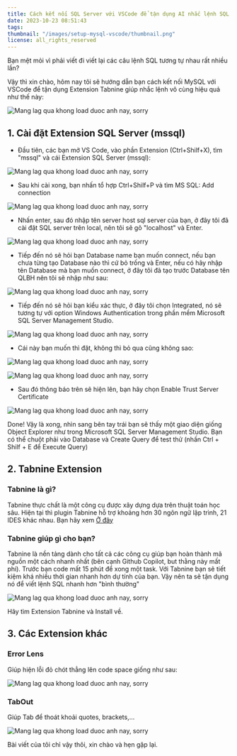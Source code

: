 ```yaml
---
title: Cách kết nối SQL Server với VSCode để tận dụng AI nhắc lệnh SQL và vô vàn món ăn chơi khác
date: 2023-10-23 08:51:43
tags:
thumbnail: "/images/setup-mysql-vscode/thumbnail.png"
license: all_rights_reserved
---
```


Bạn mệt mỏi vì phải viết đi viết lại các câu lệnh SQL tương tự nhau rất nhiều lần? 

Vậy thì xin chào, hôm nay tôi sẽ hướng dẫn bạn cách kết nối MySQL với VSCode để tận dụng Extension Tabnine giúp nhắc lệnh vô cùng hiệu quả như thế này:

![Mang lag qua khong load duoc anh nay, sorry](/images/setup-mysql-vscode/tabnine_example.png)

## 1. Cài đặt Extension SQL Server (mssql)

- Đầu tiên, các bạn mở VS Code, vào phần Extension (Ctrl+Shilf+X), tìm "mssql" và cái Extension SQL Server (mssql):

![Mang lag qua khong load duoc anh nay, sorry](/images/setup-mysql-vscode/search_extension.png)

- Sau khi cài xong, bạn nhấn tổ hợp Ctrl+Shilf+P và tìm MS SQL: Add connection

![Mang lag qua khong load duoc anh nay, sorry](/images/setup-mysql-vscode/ctrl_shif_p.png)

- Nhấn enter, sau đó nhập tên server host sql server của bạn, ở đây tôi đã cài đặt SQL server trên local, nên tôi sẽ gõ "localhost" và Enter.

![Mang lag qua khong load duoc anh nay, sorry](/images/setup-mysql-vscode/localhost.png)


- Tiếp đến nó sẽ hỏi bạn Database name bạn muốn connect, nếu bạn chưa từng tạo Database nào thì cứ bỏ trống và Enter, nếu có hãy nhập tên Database mà bạn muốn connect, ở đây tôi đã tạo trước Database tên QLBH nên tôi sẽ nhập như sau:

![Mang lag qua khong load duoc anh nay, sorry](/images/setup-mysql-vscode/enter_database_name.png)

- Tiếp đến nó sẽ hỏi bạn kiểu xác thực, ở đây tôi chọn Integrated, nó sẽ tương tự với option Windows Authentication trong phần mềm Microsoft SQL Server Management Studio.

![Mang lag qua khong load duoc anh nay, sorry](/images/setup-mysql-vscode/authentication-type.png)


- Cái này bạn muốn thì đặt, không thì bỏ qua cũng không sao:

![Mang lag qua khong load duoc anh nay, sorry](/images/setup-mysql-vscode/display_name.png)

![Mang lag qua khong load duoc anh nay, sorry](/images/setup-mysql-vscode/alert.png)

- Sau đó thông báo trên sẽ hiện lên, bạn hãy chọn Enable Trust Server Certificate

![Mang lag qua khong load duoc anh nay, sorry](/images/setup-mysql-vscode/done_mssql.png)

Done! Vậy là xong, nhìn sang bên tay trái bạn sẽ thấy một giao diện giống Object Explorer như trong Microsoft SQL Server Management Studio. Bạn có thể chuột phải vào Database và Create Query để test thử (nhấn Ctrl + Shilf + E để Execute Query)

## 2. Tabnine Extension
### Tabnine là gì?

Tabnine thực chất là một công cụ được xây dựng dựa trên thuật toán học sâu. Hiện tại thì plugin Tabnine hỗ trợ khoảng hơn 30 ngôn ngữ lập trình, 21 IDES khác nhau. Bạn hãy xem [Ở đây](https://www.tabnine.com/install)

### Tabnine giúp gì cho bạn?
Tabnine là nền tảng dành cho tất cả các công cụ giúp bạn hoàn thành mã nguồn một cách nhanh nhất (bên cạnh Github Copilot, but thằng này mất phí). Trước bạn code mất 15 phút để xong một task. Với Tabnine bạn sẽ tiết kiệm khá nhiều thời gian nhanh hơn dự tính của bạn.
Vậy nên ta sẽ tận dụng nó để viết lệnh SQL nhanh hơn "bình thường"

![Mang lag qua khong load duoc anh nay, sorry](/images/setup-mysql-vscode/tabnine_install.png)

Hãy tìm Extension Tabnine và Install về.

## 3. Các Extension khác

### Error Lens 

Giúp hiện lỗi đỏ chót thẳng lên code space giống như sau:

![Mang lag qua khong load duoc anh nay, sorry](/images/setup-mysql-vscode/codelens.png)

### TabOut

Giúp Tab để thoát khoải quotes, brackets,...

![Mang lag qua khong load duoc anh nay, sorry](/images/setup-mysql-vscode/tabout.png)


Bài viết của tôi chỉ vậy thôi, xin chào và hẹn gặp lại.